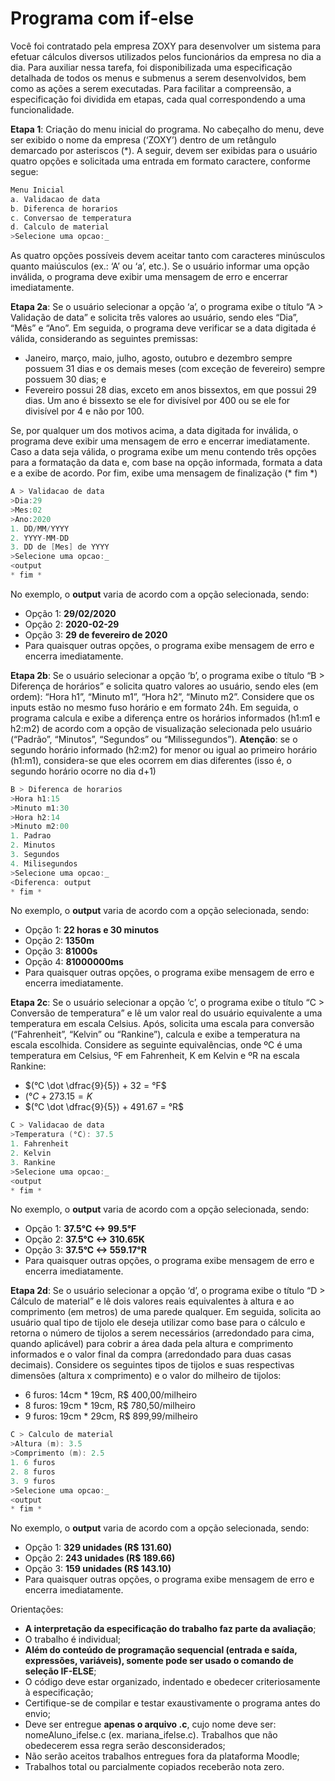 # Programa com if-else

Você foi contratado pela empresa ZOXY para desenvolver um sistema para efetuar cálculos diversos utilizados pelos funcionários da empresa no dia a dia. Para auxiliar nessa tarefa, foi disponibilizada uma especificação detalhada de todos os menus e submenus a serem desenvolvidos, bem como as ações a serem executadas. Para facilitar a compreensão, a especificação foi dividida em etapas, cada qual correspondendo a uma funcionalidade.

**Etapa 1**: Criação do menu inicial do programa. No cabeçalho do menu, deve ser exibido o nome da empresa (‘ZOXY’) dentro de um retângulo demarcado por asteriscos (*). A seguir, devem ser exibidas para o usuário quatro opções e solicitada uma entrada em formato caractere, conforme segue:

```c
Menu Inicial
a. Validacao de data
b. Diferenca de horarios
c. Conversao de temperatura
d. Calculo de material
>Selecione uma opcao:_
```

As quatro opções possíveis devem aceitar tanto com caracteres minúsculos quanto maiúsculos (ex.: ‘A’ ou ‘a’, etc.). Se o usuário informar uma opção inválida, o programa deve exibir uma mensagem de erro e encerrar imediatamente.

**Etapa 2a**: Se o usuário selecionar a opção ‘a’, o programa exibe o título “A > Validação de data” e solicita três valores ao usuário, sendo eles “Dia”, “Mês” e “Ano”. Em seguida, o programa deve verificar se a data digitada é válida, considerando as seguintes premissas:
- Janeiro, março, maio, julho, agosto, outubro e dezembro sempre possuem 31 dias e os demais meses (com exceção de fevereiro) sempre possuem 30 dias; e
- Fevereiro possui 28 dias, exceto em anos bissextos, em que possui 29 dias. Um ano é bissexto se ele for divisível por 400 ou se ele for divisível por 4 e não por 100.

Se, por qualquer um dos motivos acima, a data digitada for inválida, o programa deve exibir uma mensagem de erro e encerrar imediatamente. Caso a data seja válida, o programa exibe um menu contendo três opções para a formatação da data e, com base na opção informada, formata a data e a exibe de acordo. Por fim, exibe uma mensagem de finalização (* fim *)

```c
A > Validacao de data
>Dia:29
>Mes:02
>Ano:2020
1. DD/MM/YYYY
2. YYYY-MM-DD
3. DD de [Mes] de YYYY
>Selecione uma opcao:_
<output
* fim *
```

No exemplo, o **output** varia de acordo com a opção selecionada, sendo:

- Opção 1: **29/02/2020**
- Opção 2: **2020-02-29**
- Opção 3: **29 de fevereiro de 2020**
- Para quaisquer outras opções, o programa exibe mensagem de erro e encerra imediatamente.

**Etapa 2b**: Se o usuário selecionar a opção ‘b’, o programa exibe o título “B > Diferença de horários” e solicita quatro valores ao usuário, sendo eles (em ordem): “Hora h1”, “Minuto m1”, “Hora h2”, “Minuto m2”. Considere que os inputs estão no mesmo fuso horário e em formato 24h. Em seguida, o programa calcula e exibe a diferença entre os horários informados (h1:m1 e h2:m2) de acordo com a opção de visualização selecionada pelo usuário (“Padrão”, “Minutos”, “Segundos” ou “Milissegundos”). **Atenção**: se o segundo horário informado (h2:m2) for menor ou igual ao primeiro horário (h1:m1), considera-se que eles ocorrem em dias diferentes (isso é, o segundo horário ocorre no dia d+1)

```c
B > Diferenca de horarios
>Hora h1:15
>Minuto m1:30
>Hora h2:14
>Minuto m2:00
1. Padrao
2. Minutos
3. Segundos
4. Milisegundos
>Selecione uma opcao:_
<Diferenca: output
* fim *
```

No exemplo, o **output** varia de acordo com a opção selecionada, sendo:

- Opção 1: **22 horas e 30 minutos**
- Opção 2: **1350m**
- Opção 3: **81000s**
- Opção 4: **81000000ms**
- Para quaisquer outras opções, o programa exibe mensagem de erro e encerra imediatamente.

**Etapa 2c**: Se o usuário selecionar a opção ‘c’, o programa exibe o título “C > Conversão de temperatura” e lê um valor real do usuário equivalente a uma temperatura em escala Celsius. Após, solicita uma escala para conversão (“Fahrenheit”, “Kelvin” ou “Rankine”), calcula e exibe a temperatura na escala escolhida. Considere as seguinte equivalências, onde ºC é uma temperatura em Celsius, ºF em Fahrenheit, K em Kelvin e ºR na escala Rankine:

- $(°C \dot \dfrac{9}{5}) + 32 = °F$
- $(°C + 273.15 = K$
- $(°C \dot \dfrac{9}{5}) + 491.67 = °R$

```c
C > Validacao de data
>Temperatura (°C): 37.5
1. Fahrenheit
2. Kelvin
3. Rankine
>Selecione uma opcao:_
<output
* fim *
```

No exemplo, o **output** varia de acordo com a opção selecionada, sendo:

- Opção 1: **37.5°C <-> 99.5°F**
- Opção 2: **37.5°C <-> 310.65K**
- Opção 3: **37.5°C <-> 559.17°R**
- Para quaisquer outras opções, o programa exibe mensagem de erro e encerra imediatamente.

**Etapa 2d**: Se o usuário selecionar a opção ‘d’, o programa exibe o título “D > Cálculo de material” e lê dois valores reais equivalentes à altura e ao comprimento (em metros) de uma parede qualquer. Em seguida, solicita ao usuário qual tipo de tijolo ele deseja utilizar como base para o cálculo e retorna o número de tijolos a serem necessários (arredondado para cima, quando aplicável) para cobrir a área dada pela altura e comprimento informados e o valor final da compra (arredondado para duas casas decimais). Considere os seguintes tipos de tijolos e suas respectivas dimensões (altura x comprimento) e o valor do milheiro de tijolos:

- 6 furos: 14cm * 19cm, R$ 400,00/milheiro
- 8 furos: 19cm * 19cm, R$ 780,50/milheiro
- 9 furos: 19cm * 29cm, R$ 899,99/milheiro

```c
C > Calculo de material
>Altura (m): 3.5
>Comprimento (m): 2.5
1. 6 furos
2. 8 furos
3. 9 furos
>Selecione uma opcao:_
<output
* fim *
```

No exemplo, o **output** varia de acordo com a opção selecionada, sendo:

- Opção 1: **329 unidades (R$ 131.60)**
- Opção 2: **243 unidades (R$ 189.66)**
- Opção 3: **159 unidades (R$ 143.10)**
- Para quaisquer outras opções, o programa exibe mensagem de erro e encerra imediatamente.

Orientações:
- **A interpretação da especificação do trabalho faz parte da avaliação**;
- O trabalho é individual;
- **Além do conteúdo de programação sequencial (entrada e saída, expressões, variáveis), somente pode ser usado o comando de seleção IF-ELSE**;
- O código deve estar organizado, indentado e obedecer criteriosamente à
especificação;
- Certifique-se de compilar e testar exaustivamente o programa antes do envio;
- Deve ser entregue **apenas o arquivo .c**, cujo nome deve ser: nomeAluno_ifelse.c (ex. mariana_ifelse.c). Trabalhos que não obedecerem essa regra serão desconsiderados;
- Não serão aceitos trabalhos entregues fora da plataforma Moodle;
- Trabalhos total ou parcialmente copiados receberão nota zero.
